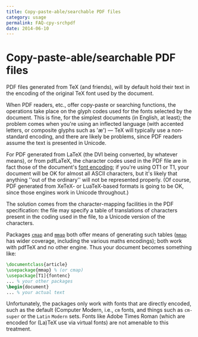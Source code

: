 ```yaml
---
title: Copy-paste-able/searchable PDF files
category: usage
permalink: FAQ-cpy-srchpdf
date: 2014-06-10
---
```


# Copy-paste-able/searchable PDF files

PDF files generated from TeX (and friends), will by default
hold their text in the encoding of the original TeX font used by
the document.

When PDF readers, etc., offer copy-paste or searching
functions, the operations take place on the glyph codes used for the
fonts selected by the document.  This is fine, for the simplest
documents (in English, at least); the problem comes when you're using
an inflected language (with accented letters, or composite glyphs
such as '&aelig;')&nbsp;&mdash; TeX will typically use a non-standard
encoding, and there are likely be problems, since PDF readers
assume the text is presented in Unicode.

For PDF generated from LaTeX (the DVI being
converted, by whatever means), or from pdfLaTeX, the character
codes used in the PDF file are in fact those of the document's
[font encoding](FAQ-whatenc.md); if you're using OT1 or
T1, your document will be OK for almost all ASCII
characters, but it's likely that anything ''out of the ordinary'' will
not be represented properly.  (Of course, PDF generated from
XeTeX- or LuaTeX-based formats is going to be OK, since
those engines work in Unicode throughout.)

The solution comes from the character-mapping facilities in the
PDF specification: the file may specify a table of translations
of characters present in the coding used in the file, to a Unicode
version of the characters.

Packages [`cmap`](https://ctan.org/pkg/cmap) and [`mmap`](https://ctan.org/pkg/mmap) both offer means of
generating such tables ([`mmap`](https://ctan.org/pkg/mmap) has wider coverage, including
the various maths encodings); both work with pdfTeX and no other
engine.  Thus your document becomes something like:
```latex
\documentclass{article}
\usepackage{mmap} % (or cmap)
\usepackage[T1]{fontenc}
... % your other packages
\begin{document}
... % your actual text
```

Unfortunately, the packages only work with fonts that are directly
encoded, such as the default (Computer Modern, i.e., `cm`
fonts, and things such as `cm-super` or the `Latin`
`Modern` sets.  Fonts like Adobe
Times Roman (which are encoded for (La)TeX use via virtual fonts)
are not amenable to this treatment.

